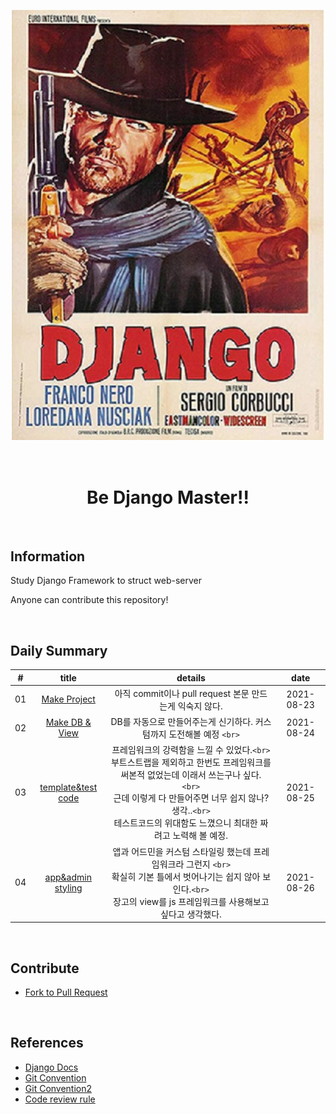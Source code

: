 ![image-20210824012243095](README.assets/image-20210824012243095.png)

<br>

<h1 style="text-align:center;font-weight:bolder">
Be Django Master!!
</h1>

<br>

## Information

Study Django Framework to struct web-server

Anyone can contribute this repository!

<br>

## Daily Summary

| # |                                                    title                                                    |                                                                                                                                    details                                                                                                                                    |    date    |
| :-: | :----------------------------------------------------------------------------------------------------------: | :---------------------------------------------------------------------------------------------------------------------------------------------------------------------------------------------------------------------------------------------------------------------------: | :--------: |
| 01 |                                   [Make Project](study_daily/210824_study.md)                                   |                                                                                                            아직 commit이나 pull request 본문 만드는게 익숙지 않다.                                                                                                            | 2021-08-23 |
| 02 |   [Make DB &amp; View](https://github.com/chaselover/djangoPractice/blob/develop/study_daily/210825_study.md)   |                                                                                                    DB를 자동으로 만들어주는게 신기하다. 커스텀까지 도전해볼 예정 `<br>`                                                                                                    | 2021-08-24 |
| 03 | [template&amp;test code](https://github.com/chaselover/djangoPractice/blob/develop/study_daily/210826_study.md) | 프레임워크의 강력함을 느낄 수 있었다.`<br>` <br />부트스트랩을 제외하고 한번도 프레임워크를 써본적 없었는데 이래서 쓰는구나 싶다. `<br>`<br />근데 이렇게 다 만들어주면 너무 쉽지 않나? 생각..`<br>` <br />테스트코드의 위대함도 느꼈으니 최대한 짜려고 노력해 볼 예정. | 2021-08-25 |
| 04 | [app&amp;admin styling](https://github.com/chaselover/djangoPractice/blob/develop/study_daily/210827_study.md) |                                         앱과 어드민을 커스텀 스타일링 했는데 프레임워크라 그런지 `<br>`<br />확실히 기본 틀에서 벗어나기는 쉽지 않아 보인다.`<br>`<br />장고의 view를 js 프레임워크를 사용해보고 싶다고 생각했다.                                         | 2021-08-26 |

<br>

## Contribute

- [Fork to Pull Request](https://devlibrary00108.tistory.com/45?category=949772)

<br>

## References

- [Django Docs](https://docs.djangoproject.com/ko/3.2/)
- [Git Convention](https://overcome-the-limits.tistory.com/entry/%ED%98%91%EC%97%85-%ED%98%91%EC%97%85%EC%9D%84-%EC%9C%84%ED%95%9C-%EA%B8%B0%EB%B3%B8%EC%A0%81%EC%9D%B8-git-%EC%BB%A4%EB%B0%8B%EC%BB%A8%EB%B2%A4%EC%85%98-%EC%84%A4%EC%A0%95%ED%95%98%EA%B8%B0)
- [Git Convention2](https://soapy-polish-b0e.notion.site/Git-Convention-8b388da6ce4e42a5814bd25516f9f3f1)
- [Code review rule](https://tosslab.github.io/codereview/2015/12/18/%EC%BD%94%EB%93%9C%EB%A6%AC%EB%B7%B0-%EC%9D%B4%EB%A0%87%EA%B2%8C-%ED%95%98%EA%B3%A0-%EC%9E%88%EB%8B%A4.html)
